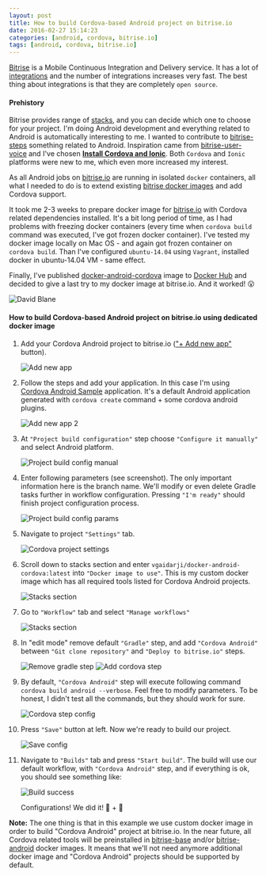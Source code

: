 ```yaml
---
layout: post
title: How to build Cordova-based Android project on bitrise.io
date: 2016-02-27 15:14:23
categories: [android, cordova, bitrise.io]		
tags: [android, cordova, bitrise.io]
---
```


[Bitrise](http://bitrise.io) is a Mobile Continuous Integration and Delivery service. It has a lot of [integrations](https://www.bitrise.io/integrations) and the number of integrations increases very fast. The best thing about integrations is that they are completely `open source`.

#### **Prehistory**

Bitrise provides range of [stacks](http://devcenter.bitrise.io/docs/available-stacks), and you can decide which one to choose for your project. I'm doing Android development and everything related to Android is automatically interesting to me.
I wanted to contribute to [bitrise-steps](https://github.com/bitrise-io/bitrise-steplib) something related to Android. Inspiration came from [bitrise-user-voice](https://bitrise.uservoice.com) and I've chosen [**Install Cordova and Ionic**](https://bitrise.uservoice.com/forums/235233-general/suggestions/9285630-install-cordova-and-ionic). Both `Cordova` and `Ionic` platforms were new to me, which even more increased my interest.

<!--more-->

As all Android jobs on [bitrise.io](http://bitrise.io) are running in isolated `docker` containers, all what I needed to do is to extend existing [bitrise docker images](https://github.com/bitrise-docker) and add Cordova support.

It took me 2-3 weeks to prepare docker image for [bitrise.io](http://bitrise.io) with Cordova related dependencies installed. It's a bit long period of time, as I had problems with freezing docker containers (every time when `cordova build` command was executed, I've got frozen docker container). I've tested my docker image locally on Mac OS - and again got frozen container on `cordova build`. Than I've configured `ubuntu-14.04` using `Vagrant`, installed docker in ubuntu-14.04 VM - same effect.

Finally, I've published [docker-android-cordova](https://hub.docker.com/r/vgaidarji/docker-android-cordova/) image to [Docker Hub](https://hub.docker.com) and decided to give a last try to my docker image at bitrise.io. And it worked! :open_mouth:

<img src="/assets/2016/02/27/david-blane.png" alt="David Blane"/>

#### **How to build Cordova-based Android project on bitrise.io using dedicated docker image**


1. Add your Cordova Android project to bitrise.io (["+ Add new app"](https://www.bitrise.io/apps/add) button).

    <img src="/assets/2016/02/27/add-new-app.png" alt="Add new app"/>
2. Follow the steps and add your application. In this case I'm using [Cordova Android Sample](https://github.com/vgaidarji/cordova-android-sample) application. It's a default Android application generated with `cordova create` command + some cordova android plugins.

    <img src="/assets/2016/02/27/add-new-app-screen.png" alt="Add new app 2"/>
3. At `"Project build configuration"` step choose `"Configure it manually"` and select Android platform.

    <img src="/assets/2016/02/27/project-build-config-manual.png" alt="Project build config manual"/>
4. Enter following parameters (see screenshot). The only important information here is the branch name. We'll modify or even delete Gradle tasks further in workflow configuration. Pressing `"I'm ready"` should finish project configuration process.

    <img src="/assets/2016/02/27/project-build-config-params.png"   alt="Project build config params"/>
5. Navigate to project `"Settings"` tab.

    <img src="/assets/2016/02/27/cordova-project-settings.png"   alt="Cordova project settings"/>
6. Scroll down to stacks section and enter `vgaidarji/docker-android-cordova:latest` into `"Docker image to use"`. This is my custom docker image which has all required tools listed for Cordova Android projects.

    <img src="/assets/2016/02/27/stacks-section.png"   alt="Stacks section"/>
7. Go to `"Workflow"` tab and select `"Manage workflows"`

    <img src="/assets/2016/02/27/workflow-primary.png"   alt="Stacks section"/>
8. In "edit mode" remove default `"Gradle"` step, and add `"Cordova Android"` between `"Git clone repository"` and `"Deploy to bitrise.io"` steps.

    <img src="/assets/2016/02/27/remove-gradle-step.png"   alt="Remove gradle step"/>

    <img src="/assets/2016/02/27/add-cordova-step.png"   alt="Add cordova step"/>   
9. By default, `"Cordova Android"` step will execute following command <br> `cordova build android --verbose`. Feel free to modify parameters. To be honest, I didn't test all the commands, but they should work for sure.

    <img src="/assets/2016/02/27/cordova-step-config.png"   alt="Cordova step config"/>   
10. Press `"Save"` button at left. Now we're ready to build our project.

    <img src="/assets/2016/02/27/save-config.png" alt="Save config"/>   
11. Navigate to `"Builds"` tab and press `"Start build"`. The build will use our default workflow, with `"Cordova Android"` step, and if everything is ok, you should see something like:

    <img src="/assets/2016/02/27/build-success.png" alt="Build success"/>

    Configurations! We did it! :beer: + :pizza:  

**Note:** The one thing is that in this example we use custom docker image in order to build "Cordova Android" project at bitrise.io. In the near future, all Cordova related tools will be preinstalled in [bitrise-base](https://github.com/bitrise-docker/bitrise-base) and/or [bitrise-android](https://github.com/bitrise-docker/android) docker images. It means that we'll not need anymore additional docker image and "Cordova Android" projects should be supported by default.

